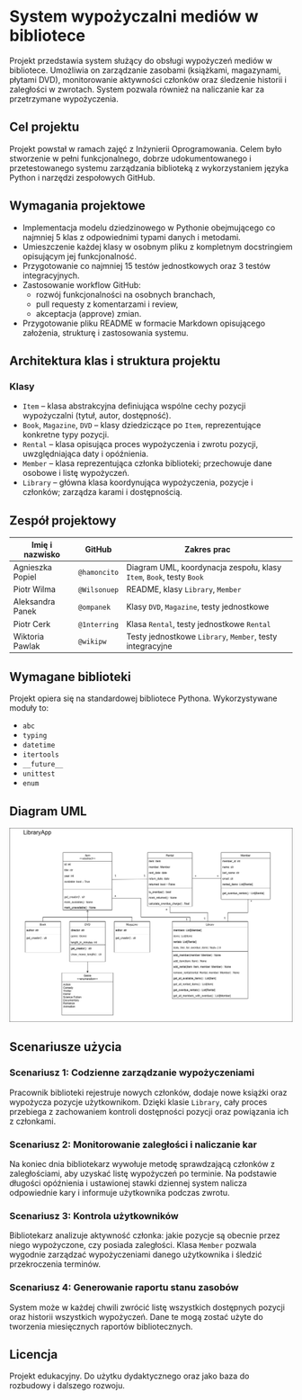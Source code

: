 # System wypożyczalni mediów w bibliotece

Projekt przedstawia system służący do obsługi wypożyczeń mediów w bibliotece. Umożliwia on zarządzanie zasobami (książkami, magazynami, płytami DVD), monitorowanie aktywności członków oraz śledzenie historii i zaległości w zwrotach. System pozwala również na naliczanie kar za przetrzymane wypożyczenia.

## Cel projektu

Projekt powstał w ramach zajęć z Inżynierii Oprogramowania. Celem było stworzenie w pełni funkcjonalnego, dobrze udokumentowanego i przetestowanego systemu zarządzania biblioteką z wykorzystaniem języka Python i narzędzi zespołowych GitHub.

## Wymagania projektowe

- Implementacja modelu dziedzinowego w Pythonie obejmującego co najmniej 5 klas z odpowiednimi typami danych i metodami.
- Umieszczenie każdej klasy w osobnym pliku z kompletnym docstringiem opisującym jej funkcjonalność.
- Przygotowanie co najmniej 15 testów jednostkowych oraz 3 testów integracyjnych.
- Zastosowanie workflow GitHub:
  - rozwój funkcjonalności na osobnych branchach,
  - pull requesty z komentarzami i review,
  - akceptacja (approve) zmian.
- Przygotowanie pliku README w formacie Markdown opisującego założenia, strukturę i zastosowania systemu.

## Architektura klas i struktura projektu

### Klasy

- `Item` – klasa abstrakcyjna definiująca wspólne cechy pozycji wypożyczalni (tytuł, autor, dostępność).
- `Book`, `Magazine`, `DVD` – klasy dziedziczące po `Item`, reprezentujące konkretne typy pozycji.
- `Rental` – klasa opisująca proces wypożyczenia i zwrotu pozycji, uwzględniająca daty i opóźnienia.
- `Member` – klasa reprezentująca członka biblioteki; przechowuje dane osobowe i listę wypożyczeń.
- `Library` – główna klasa koordynująca wypożyczenia, pozycje i członków; zarządza karami i dostępnością.

## Zespół projektowy

| Imię i nazwisko       | GitHub          | Zakres prac                                                               |
|------------------------|------------------|---------------------------------------------------------------------------|
| Agnieszka Popiel       | `@hamoncito`     | Diagram UML, koordynacja zespołu, klasy `Item`, `Book`, testy `Book`     |
| Piotr Wilma            | `@Wilsonuep`     | README, klasy `Library`, `Member`                                        |
| Aleksandra Panek       | `@ompanek`       | Klasy `DVD`, `Magazine`, testy jednostkowe                               |
| Piotr Cerk             | `@1nterring`     | Klasa `Rental`, testy jednostkowe `Rental`                               |
| Wiktoria Pawlak        | `@wikipw`        | Testy jednostkowe `Library`, `Member`, testy integracyjne                |

## Wymagane biblioteki

Projekt opiera się na standardowej bibliotece Pythona. Wykorzystywane moduły to:

- `abc`
- `typing`
- `datetime`
- `itertools`
- `__future__`
- `unittest`
- `enum`
## Diagram UML
![diagram uml](https://github.com/hamoncito/IO-2025/blob/main/diagram.png?raw=true)



## Scenariusze użycia

### Scenariusz 1: Codzienne zarządzanie wypożyczeniami
Pracownik biblioteki rejestruje nowych członków, dodaje nowe książki oraz wypożycza pozycje użytkownikom. Dzięki klasie `Library`, cały proces przebiega z zachowaniem kontroli dostępności pozycji oraz powiązania ich z członkami.

### Scenariusz 2: Monitorowanie zaległości i naliczanie kar
Na koniec dnia bibliotekarz wywołuje metodę sprawdzającą członków z zaległościami, aby uzyskać listę wypożyczeń po terminie. Na podstawie długości opóźnienia i ustawionej stawki dziennej system nalicza odpowiednie kary i informuje użytkownika podczas zwrotu.

### Scenariusz 3: Kontrola użytkowników
Bibliotekarz analizuje aktywność członka: jakie pozycje są obecnie przez niego wypożyczone, czy posiada zaległości. Klasa `Member` pozwala wygodnie zarządzać wypożyczeniami danego użytkownika i śledzić przekroczenia terminów.

### Scenariusz 4: Generowanie raportu stanu zasobów
System może w każdej chwili zwrócić listę wszystkich dostępnych pozycji oraz historii wszystkich wypożyczeń. Dane te mogą zostać użyte do tworzenia miesięcznych raportów bibliotecznych.

## Licencja
Projekt edukacyjny. Do użytku dydaktycznego oraz jako baza do rozbudowy i dalszego rozwoju.
